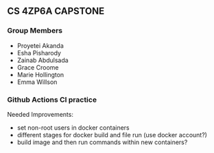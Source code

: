 ## CS 4ZP6A CAPSTONE
### Group Members
- Proyetei Akanda
- Esha Pisharody
- Zainab Abdulsada
- Grace Croome
- Marie Hollington
- Emma Willson


### Github Actions CI practice
Needed Improvements:
- set non-root users in docker containers
- different stages for docker build and file run (use docker account?)
- build image and then run commands within new containers?


